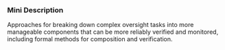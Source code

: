 ### Mini Description

Approaches for breaking down complex oversight tasks into more manageable components that can be more reliably verified and monitored, including formal methods for composition and verification.
